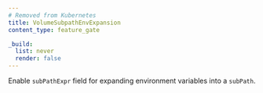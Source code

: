 ```yaml
---
# Removed from Kubernetes
title: VolumeSubpathEnvExpansion
content_type: feature_gate

_build:
  list: never
  render: false
---
```

Enable `subPathExpr` field for expanding environment
variables into a `subPath`.
